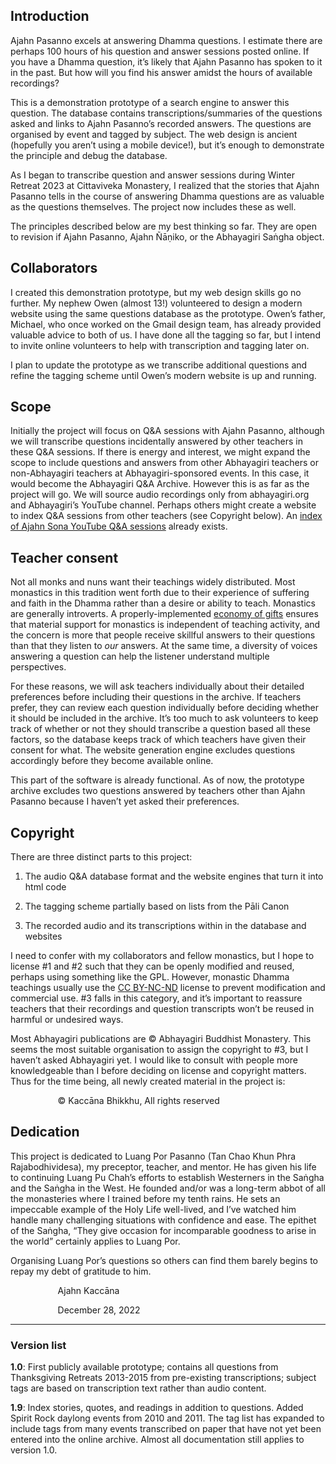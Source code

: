 <!-- The content below has been extracted from the body of prototype/templates/index.html -->
<h2 class="western">Introduction</h2>
<p>Ajahn Pasanno excels at answering Dhamma questions. I estimate
there are perhaps 100 hours of his question and answer sessions
posted online. If you have a Dhamma question, it&rsquo;s likely that
Ajahn Pasanno has spoken to it in the past. But how will you find his
answer amidst the hours of available recordings?</p>
<p>This is a demonstration prototype of a search engine to answer
this question. The database contains transcriptions/summaries of the
questions asked and links to Ajahn Pasanno&rsquo;s recorded answers.
The questions are organised by event and tagged by subject. The web
design is ancient (hopefully you aren&rsquo;t using a mobile
device!), but it&rsquo;s enough to demonstrate the principle and
debug the database.</p>
<p>As I began to transcribe question and answer sessions during
Winter Retreat 2023 at Cittaviveka Monastery, I realized that the
stories that Ajahn Pasanno tells in the course of answering Dhamma
questions are as valuable as the questions themselves. The project
now includes these as well.</p>
<p>The principles described below are my best thinking so far. They
are open to revision if Ajahn Pasanno, Ajahn &Ntilde;&#257;&#7751;iko,
or the Abhayagiri Sa&#7749;gha object.</p>
<h2 class="western">Collaborators</h2>
<p>I created this demonstration prototype, but my web design skills
go no further. My nephew Owen (almost 13!) volunteered to design a
modern website using the same questions database as the prototype.
Owen&rsquo;s father, Michael, who once worked on the Gmail design
team, has already provided valuable advice to both of us. I have done
all the tagging so far, but I intend to invite online volunteers to
help with transcription and tagging later on.</p>
<p>I plan to update the prototype as we transcribe additional
questions and refine the tagging scheme until Owen&rsquo;s modern
website is up and running.</p>
<h2 class="western">Scope</h2>
<p>Initially the project will focus on Q&amp;A sessions with Ajahn
Pasanno, although we will transcribe questions incidentally answered
by other teachers in these Q&amp;A sessions. If there is energy and
interest, we might expand the scope to include questions and answers
from other Abhayagiri teachers or non-Abhayagiri teachers at
Abhayagiri-sponsored events. In this case, it would become the
Abhayagiri Q&amp;A Archive. However this is as far as the project
will go. We will source audio recordings only from abhayagiri.org and
Abhayagiri&rsquo;s YouTube channel. Perhaps others might create a
website to index Q&amp;A sessions from other teachers (see Copyright
below). An <a href="http://birken.ca/qaa/qaa.php">index of Ajahn Sona
YouTube Q&amp;A sessions</a> already exists.</p>
<h2 class="western">Teacher consent</h2>
<p>Not all monks and nuns want their teachings widely distributed.
Most monastics in this tradition went forth due to their experience
of suffering and faith in the Dhamma rather than a desire or ability
to teach. Monastics are generally introverts. A properly-implemented
<a href="https://www.accesstoinsight.org/lib/authors/thanissaro/economy.html">economy
of gifts</a> ensures that material support for monastics is
independent of teaching activity, and the concern is more that people
receive skillful answers to their questions than that they listen to
<i>our</i> answers. At the same time, a diversity of voices answering
a question can help the listener understand multiple perspectives.</p>
<p>For these reasons, we will ask teachers individually about their
detailed preferences before including their questions in the archive.
If teachers prefer, they can review each question individually before
deciding whether it should be included in the archive. It&rsquo;s too
much to ask volunteers to keep track of whether or not they should
transcribe a question based all these factors, so the database keeps
track of which teachers have given their consent for what. The
website generation engine excludes questions accordingly before they
become available online.</p>
<p>This part of the software is already functional. As of now, the
prototype archive excludes two questions answered by teachers other
than Ajahn Pasanno because I haven&rsquo;t yet asked their
preferences.</p>
<h2 class="western">Copyright</h2>
<p>There are three distinct parts to this project:</p>
<ol>
	<li><p>The audio Q&amp;A database format and the website engines
	that turn it into html code</p>
	<li><p>The tagging scheme partially based on lists from the P&#257;li
	Canon</p>
	<li><p>The recorded audio and its transcriptions within in the
	database and websites</p>
</ol>
<p>I need to confer with my collaborators and fellow monastics, but I
hope to license #1 and #2 such that they can be openly modified and
reused, perhaps using something like the GPL. However, monastic
Dhamma teachings usually use the <a href="https://creativecommons.org/licenses/by-nc-nd/4.0/">CC
BY-NC-ND</a> license to prevent modification and commercial use. #3
falls in this category, and it&rsquo;s important to reassure teachers
that their recordings and question transcripts won&rsquo;t be reused
in harmful or undesired ways.</p>
<p>Most Abhayagiri publications are &copy; Abhayagiri Buddhist
Monastery. This seems the most suitable organisation to assign the
copyright to #3, but I haven&rsquo;t asked Abhayagiri yet. I would
like to consult with people more knowledgeable than I before deciding
on license and copyright matters. Thus for the time being, all newly
created material in the project is:</p>
<p style="margin-left: 2cm; background: transparent; page-break-before: auto; page-break-after: auto">
&copy; Kacc&#257;na Bhikkhu, All rights reserved</p>
<h2 class="western">Dedication</h2>
<p>This project is dedicated to Luang Por Pasanno (Tan Chao Khun Phra
Rajabodhividesa), my preceptor, teacher, and mentor. He has given his
life to continuing Luang Pu Chah&rsquo;s efforts to establish
Westerners in the Sa&#7749;gha and the Sa&#7749;gha in the West. He
founded and/or was a long-term abbot of all the monasteries where I
trained before my tenth rains. He sets an impeccable example of the
Holy Life well-lived, and I&rsquo;ve watched him handle many
challenging situations with confidence and ease. The epithet of the
Sa&#7749;gha, &ldquo;They give occasion for incomparable goodness to
arise in the world&rdquo; certainly applies to Luang Por.</p>
<p>Organising Luang Por&rsquo;s questions so others can find them
barely begins to repay my debt of gratitude to him.</p>
<p style="margin-left: 2cm; background: transparent; page-break-before: auto; page-break-after: auto">
Ajahn Kacc&#257;na</p>
<p style="margin-left: 2cm; background: transparent">December 28,
2022</p>
<hr/>

<h3 class="western">Version list</h3>
<p><b>1.0</b>: First publicly available prototype; contains all
questions from Thanksgiving Retreats 2013-2015 from pre-existing
transcriptions; subject tags are based on transcription text rather
than audio content.</p>
<p><b>1.9</b><span style="font-weight: normal">: Index stories,
quotes, and readings in addition to questions. Added Spirit Rock
daylong events from 2010 and 2011. The tag list has expanded to
include tags from many events transcribed on paper that have not yet
been entered into the online archive. Almost all documentation still
applies to version 1.0.</span></p>
